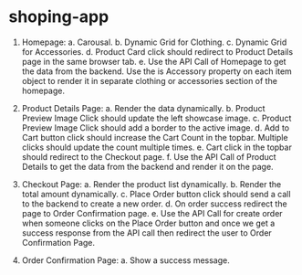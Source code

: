 # shoping-app

1. Homepage:
  a. Carousal.
  b. Dynamic Grid for Clothing.
  c. Dynamic Grid for Accessories.
  d. Product Card click should redirect to Product Details page in the same browser tab.
  e. Use the API Call of Homepage to get the data from the backend. Use the is Accessory property on each 
      item object to render it in separate clothing or accessories section of the homepage.
      
2. Product Details Page:
    a. Render the data dynamically.
    b. Product Preview Image Click should update the left showcase image.
    c. Product Preview Image Click should add a border to the active image.
    d. Add to Cart button click should increase the Cart Count in the topbar. Multiple
       clicks should update the count multiple times.
    e. Cart click in the topbar should redirect to the Checkout page.
    f. Use the API Call of Product Details to get the data from the backend and render it on the page.
    
3. Checkout Page:
    a. Render the product list dynamically.
    b. Render the total amount dynamically.
    c. Place Order button click should send a call to the backend to create a new order.
    d. On order success redirect the page to Order Confirmation page.
    e. Use the API Call for create order when someone clicks on the Place Order button and once we get a 
        success response from the API call then redirect the user to Order Confirmation Page.

4. Order Confirmation Page:
    a. Show a success message.

